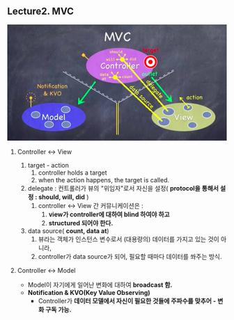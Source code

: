 ## Lecture2. MVC

![](./images/2021-02-02-22-47-47.png)

1. Controller <-> View
   1. target - action
      1. controller holds a target
      2. when the action happens, the target is called.
   2. delegate : 컨트롤러가 뷰의 "위임자"로서 자신을 설정( __protocol을 통해서 설정 : should, will, did__ )
      1. controller <-> View 간 커뮤니케이션은 :
         1. __view가 controller에 대하여 blind 하여야 하고__
         2. __structured 되어야 한다.__
   3. data source( __count, data at__)
      1. 뷰라는 객체가 인스턴스 변수로서 (대용량의) 데이터를 가지고 있는 것이 아니라,
      2. controller가 data source가 되어, 필요할 때마다 데이터를 쏴주는 방식.

2. Controller <-> Model
   * Model이 자기에게 일어난 변화에 대하여 __broadcast 함.__
   * __Notification & KVO(Key Value Observing)__ 
     * Controller가 __데이터 모델에서 자신이 필요한 것들에 주파수를 맞추어 - 변화 구독 가능.__